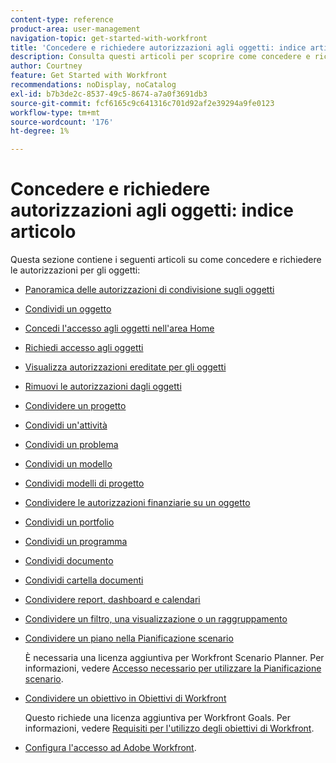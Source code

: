 ```yaml
---
content-type: reference
product-area: user-management
navigation-topic: get-started-with-workfront
title: 'Concedere e richiedere autorizzazioni agli oggetti: indice articolo'
description: Consulta questi articoli per scoprire come concedere e richiedere l’autorizzazione per gli oggetti in Workfront.
author: Courtney
feature: Get Started with Workfront
recommendations: noDisplay, noCatalog
exl-id: b7b3de2c-8537-49c5-8674-a7a0f3691db3
source-git-commit: fcf6165c9c641316c701d92af2e39294a9fe0123
workflow-type: tm+mt
source-wordcount: '176'
ht-degree: 1%

---
```


# Concedere e richiedere autorizzazioni agli oggetti: indice articolo

Questa sezione contiene i seguenti articoli su come concedere e richiedere le autorizzazioni per gli oggetti:

* [Panoramica delle autorizzazioni di condivisione sugli oggetti](../../workfront-basics/grant-and-request-access-to-objects/sharing-permissions-on-objects-overview.md)
* [Condividi un oggetto](../../workfront-basics/grant-and-request-access-to-objects/share-an-object.md)
* [Concedi l&#39;accesso agli oggetti nell&#39;area Home](../../workfront-basics/grant-and-request-access-to-objects/grant-access-home.md)
* [Richiedi accesso agli oggetti](../../workfront-basics/grant-and-request-access-to-objects/request-access.md)
* [Visualizza autorizzazioni ereditate per gli oggetti](../../workfront-basics/grant-and-request-access-to-objects/view-inherited-permissions-on-objects.md)
* [Rimuovi le autorizzazioni dagli oggetti](../../workfront-basics/grant-and-request-access-to-objects/remove-permissions-from-objects.md)
* [Condividere un progetto](../../workfront-basics/grant-and-request-access-to-objects/share-a-project.md)
* [Condividi un&#39;attività](../../workfront-basics/grant-and-request-access-to-objects/share-a-task.md)
* [Condividi un problema](../../workfront-basics/grant-and-request-access-to-objects/share-an-issue.md)
* [Condividi un modello](../../workfront-basics/grant-and-request-access-to-objects/share-a-template.md)
* [Condividi modelli di progetto](../../manage-work/projects/create-and-manage-templates/share-project-template.md)
* [Condividere le autorizzazioni finanziarie su un oggetto](../../workfront-basics/grant-and-request-access-to-objects/share-financial-permissions-object.md)
* [Condividi un portfolio](../../workfront-basics/grant-and-request-access-to-objects/share-a-portfolio.md)
* [Condividi un programma](../../workfront-basics/grant-and-request-access-to-objects/share-a-program.md)
* [Condividi documento](../../workfront-basics/grant-and-request-access-to-objects/document-permissions.md)
* [Condividi cartella documenti](../../workfront-basics/grant-and-request-access-to-objects/share-a-document-folder.md)
* [Condividere report, dashboard e calendari](../../workfront-basics/grant-and-request-access-to-objects/permissions-reports-dashboards-calendars.md)
* [Condividere un filtro, una visualizzazione o un raggruppamento](../../reports-and-dashboards/reports/reporting-elements/share-filter-view-grouping.md)
* [Condividere un piano nella Pianificazione scenario](../../scenario-planner/share-a-plan.md)

  È necessaria una licenza aggiuntiva per Workfront Scenario Planner. Per informazioni, vedere [Accesso necessario per utilizzare la Pianificazione scenario](../../scenario-planner/access-needed-to-use-sp.md).

* [Condividere un obiettivo in Obiettivi di Workfront](../../workfront-goals/workfront-goals-settings/share-a-goal.md)

  Questo richiede una licenza aggiuntiva per Workfront Goals. Per informazioni, vedere [Requisiti per l&#39;utilizzo degli obiettivi di Workfront](../../workfront-goals/goal-management/access-needed-for-wf-goals.md).

* [Configura l&#39;accesso ad Adobe Workfront](../../administration-and-setup/add-users/configure-and-grant-access/configure-access.md).
